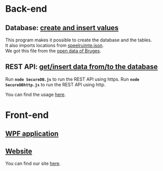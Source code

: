 # Back-end

## Database: [create and insert values](./database/InsertValues)

This program makes it possible to create the database and the tables.  
It also imports locations from [speelruimte.json](./database/InserValues/InsertValues/speelruimte.json).  
We got this file from the [open data of Bruges](https://www.brugge.be/open-data-grondgebied#Speelruimte).

## REST API: [get/insert data from/to the database](./database/NodeJS)

Run **`node SecureDB.js`** to run the REST API using https.
Run **`node SecureDBhttp.js`** to run the REST API using http.

You can find the usage [here](./database/API_usage.md).

# Front-end

## [WPF application](./MarketQueueWPF)

## [Website](./Site)

You can find our site [here](https://market-queue.netlify.app/).